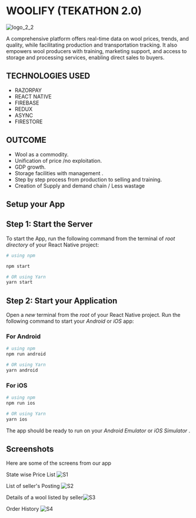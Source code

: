 
# WOOLIFY (TEKATHON 2.0)

![logo_2_2](https://github.com/vikasphulariya/animations/assets/104715428/0467d3bc-22c1-4d5d-9cc7-f26680a5da70)


A comprehensive platform offers real-time data on wool prices, trends, and quality, while facilitating production and transportation tracking. It also empowers wool producers with training, marketing support, and access to storage and processing services, enabling direct sales to buyers.

## TECHNOLOGIES USED

- RAZORPAY
- REACT NATIVE
- FIREBASE
- REDUX
- ASYNC
- FIRESTORE

## OUTCOME

- Wool as a commodity. 
- Unification of price /no exploitation.
- GDP growth.
- Storage facilities with management .
- Step by step process from production to selling and training.
- Creation of Supply and demand chain / Less wastage 

## Setup your App
## Step 1: Start the Server

To start the App, run the following command from the terminal of  _root directory_ of your React Native project:

```bash
# using npm

npm start

# OR using Yarn
yarn start
```

## Step 2: Start your Application

Open a _new_ terminal from the _root_ of your React Native project. 
Run the following command to start your _Android_ or _iOS_ app:

### For Android

```bash
# using npm
npm run android

# OR using Yarn
yarn android
```

### For iOS

```bash
# using npm
npm run ios

# OR using Yarn
yarn ios
```

The app should be ready to run on your  _Android Emulator_ or _iOS Simulator_ . 


## Screenshots

Here are some of the screens from our app

State wise Price List ![S1](https://github.com/vikasphulariya/Woolify/assets/104715428/c19d0060-3b1a-4b1e-8d0e-501b5e447107)

List of seller's Posting ![S2](https://github.com/vikasphulariya/Woolify/assets/104715428/69c0845d-411c-44b6-8394-d7a1f9c483db)

Details of a wool listed by seller![S3](https://github.com/vikasphulariya/Woolify/assets/104715428/a88ee840-e29a-46f4-a7e7-2724b454ca9b)

Order History ![S4](https://github.com/vikasphulariya/Woolify/assets/104715428/a5073dec-dfbf-42f9-b099-4d8ffbb5958f)
